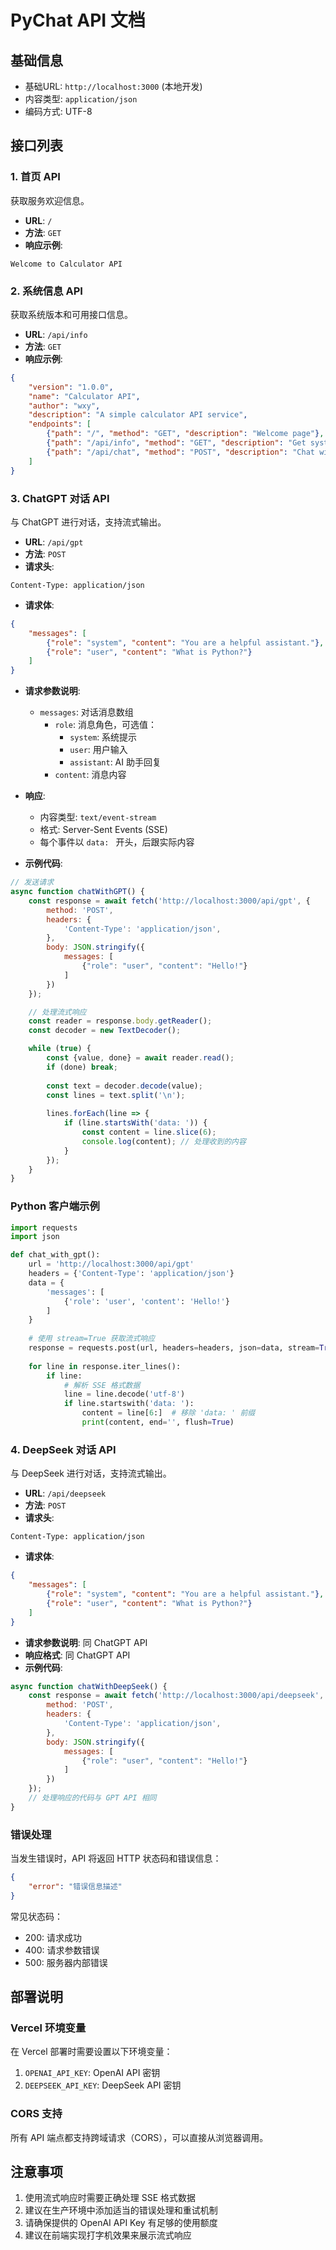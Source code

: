 # PyChat API 文档

## 基础信息

- 基础URL: `http://localhost:3000` (本地开发)
- 内容类型: `application/json`
- 编码方式: UTF-8

## 接口列表

### 1. 首页 API

获取服务欢迎信息。

- **URL**: `/`
- **方法**: `GET`
- **响应示例**:
```
Welcome to Calculator API
```

### 2. 系统信息 API

获取系统版本和可用接口信息。

- **URL**: `/api/info`
- **方法**: `GET`
- **响应示例**:
```json
{
    "version": "1.0.0",
    "name": "Calculator API",
    "author": "wxy",
    "description": "A simple calculator API service",
    "endpoints": [
        {"path": "/", "method": "GET", "description": "Welcome page"},
        {"path": "/api/info", "method": "GET", "description": "Get system information"},
        {"path": "/api/chat", "method": "POST", "description": "Chat with GPT"}
    ]
}
```

### 3. ChatGPT 对话 API

与 ChatGPT 进行对话，支持流式输出。

- **URL**: `/api/gpt`
- **方法**: `POST`
- **请求头**:
```
Content-Type: application/json
```
- **请求体**:
```json
{
    "messages": [
        {"role": "system", "content": "You are a helpful assistant."},
        {"role": "user", "content": "What is Python?"}
    ]
}
```

- **请求参数说明**:
  - `messages`: 对话消息数组
    - `role`: 消息角色，可选值：
      - `system`: 系统提示
      - `user`: 用户输入
      - `assistant`: AI 助手回复
    - `content`: 消息内容

- **响应**:
  - 内容类型: `text/event-stream`
  - 格式: Server-Sent Events (SSE)
  - 每个事件以 `data: ` 开头，后跟实际内容

- **示例代码**:

```javascript
// 发送请求
async function chatWithGPT() {
    const response = await fetch('http://localhost:3000/api/gpt', {
        method: 'POST',
        headers: {
            'Content-Type': 'application/json',
        },
        body: JSON.stringify({
            messages: [
                {"role": "user", "content": "Hello!"}
            ]
        })
    });

    // 处理流式响应
    const reader = response.body.getReader();
    const decoder = new TextDecoder();

    while (true) {
        const {value, done} = await reader.read();
        if (done) break;
        
        const text = decoder.decode(value);
        const lines = text.split('\n');
        
        lines.forEach(line => {
            if (line.startsWith('data: ')) {
                const content = line.slice(6);
                console.log(content); // 处理收到的内容
            }
        });
    }
}
```

### Python 客户端示例

```python
import requests
import json

def chat_with_gpt():
    url = 'http://localhost:3000/api/gpt'
    headers = {'Content-Type': 'application/json'}
    data = {
        'messages': [
            {'role': 'user', 'content': 'Hello!'}
        ]
    }
    
    # 使用 stream=True 获取流式响应
    response = requests.post(url, headers=headers, json=data, stream=True)
    
    for line in response.iter_lines():
        if line:
            # 解析 SSE 格式数据
            line = line.decode('utf-8')
            if line.startswith('data: '):
                content = line[6:]  # 移除 'data: ' 前缀
                print(content, end='', flush=True)

```

### 4. DeepSeek 对话 API

与 DeepSeek 进行对话，支持流式输出。

- **URL**: `/api/deepseek`
- **方法**: `POST`
- **请求头**:
```
Content-Type: application/json
```
- **请求体**:
```json
{
    "messages": [
        {"role": "system", "content": "You are a helpful assistant."},
        {"role": "user", "content": "What is Python?"}
    ]
}
```

- **请求参数说明**: 同 ChatGPT API
- **响应格式**: 同 ChatGPT API
- **示例代码**:

```javascript
async function chatWithDeepSeek() {
    const response = await fetch('http://localhost:3000/api/deepseek', {
        method: 'POST',
        headers: {
            'Content-Type': 'application/json',
        },
        body: JSON.stringify({
            messages: [
                {"role": "user", "content": "Hello!"}
            ]
        })
    });
    // 处理响应的代码与 GPT API 相同
}
```

### 错误处理

当发生错误时，API 将返回 HTTP 状态码和错误信息：

```json
{
    "error": "错误信息描述"
}
```

常见状态码：
- 200: 请求成功
- 400: 请求参数错误
- 500: 服务器内部错误

## 部署说明

### Vercel 环境变量

在 Vercel 部署时需要设置以下环境变量：

1. `OPENAI_API_KEY`: OpenAI API 密钥
2. `DEEPSEEK_API_KEY`: DeepSeek API 密钥

### CORS 支持

所有 API 端点都支持跨域请求（CORS），可以直接从浏览器调用。

## 注意事项

1. 使用流式响应时需要正确处理 SSE 格式数据
2. 建议在生产环境中添加适当的错误处理和重试机制
3. 请确保提供的 OpenAI API Key 有足够的使用额度
4. 建议在前端实现打字机效果来展示流式响应
